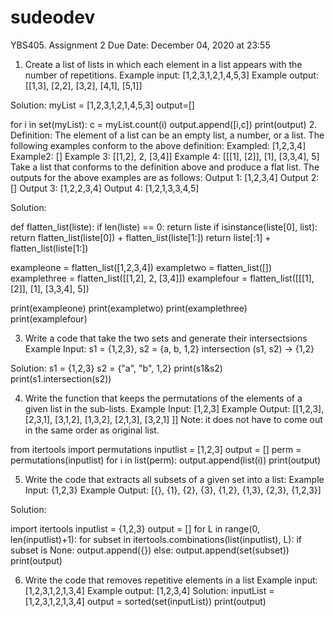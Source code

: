 # sudeodev

YBS405. Assignment 2 
Due Date: December 04, 2020 at 23:55
1.	Create a list of lists in which each element in a list appears with the number of repetitions. Example input: [1,2,3,1,2,1,4,5,3]
Example output: [[1,3], [2,2], [3,2], [4,1], [5,1]]

Solution:
myList = [1,2,3,1,2,1,4,5,3]
output=[]

for i in set(myList):
  c = myList.count(i)
  output.append([i,c])
print(output)
2.	Definition: The element of a list can be an empty list, a number, or a list.
The following examples conform to the above definition:
Exampled: [1,2,3,4]
Example2: []
Example 3: [[1,2], 2, [3,4]]
Example 4: [[[1], [2]], [1], [3,3,4], 5]
Take a list that conforms to the definition above and produce a flat list. The outputs for the above examples are as follows:
Output 1: [1,2,3,4]
Output 2: []
Output 3: [1,2,2,3,4]
Output 4: [1,2,1,3,3,4,5]

Solution:





def flatten_list(liste):
    if len(liste) == 0:
        return liste
    if isinstance(liste[0], list):
        return flatten_list(liste[0]) + flatten_list(liste[1:])
    return liste[:1] + flatten_list(liste[1:])

exampleone = flatten_list([1,2,3,4])
exampletwo = flatten_list([])
examplethree = flatten_list([[1,2], 2, [3,4]])
examplefour = flatten_list([[[1], [2]], [1], [3,3,4], 5])

print(exampleone)
print(exampletwo)
print(examplethree)
print(examplefour)

3.	Write a code that take the two sets and generate their intersectsions  Example Input: s1 = {1,2,3}, s2 = {a, b, 1,2}
intersection (s1, s2) -> {1,2}

Solution:
s1 = {1,2,3}
s2 = {"a", "b", 1,2}
print(s1&s2)
print(s1.intersection(s2))

4.	Write the function that keeps the permutations of the elements of a given list in the sub-lists. Example Input: [1,2,3]
Example Output: [[1,2,3], [2,3,1], [3,1,2], [1,3,2], [2,1,3], [3,2,1] ]]
Note: it does not have to come out in the same order as original list.



from itertools import permutations
inputlist = [1,2,3]
output = []
perm = permutations(inputlist)
for i in list(perm):
  output.append(list(i))
print(output)

5.	Write the code that extracts all subsets of a given set into a list: Example Input: {1,2,3}
Example Output: [{}, {1}, {2}, {3}, {1,2}, {1,3}, {2,3}, {1,2,3}]

Solution:

import itertools
inputlist = {1,2,3}
output = []
for L in range(0, len(inputlist)+1):
    for subset in itertools.combinations(list(inputlist), L):
        if subset is None:
          output.append({})
        else:
          output.append(set(subset))
print(output)

6.	Write the code that removes repetitive elements in a list Example input: [1,2,3,1,2,1,3,4]
Example output: [1,2,3,4]
Solution:
inputList = [1,2,3,1,2,1,3,4]
output = sorted(set(inputList))
print(output)
